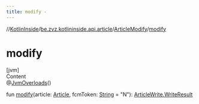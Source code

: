 ```yaml
---
title: modify -
---
```

//[KotlinInside](../../index.md)/[be.zvz.kotlininside.api.article](../index.md)/[ArticleModify](index.md)/[modify](modify.md)



# modify  
[jvm]  
Content  
@[JvmOverloads](https://kotlinlang.org/api/latest/jvm/stdlib/kotlin.jvm/-jvm-overloads/index.html)()  
  
fun [modify](modify.md)(article: [Article](../../be.zvz.kotlininside.api.type/-article/index.md), fcmToken: [String](https://kotlinlang.org/api/latest/jvm/stdlib/kotlin/-string/index.html) = "N"): [ArticleWrite.WriteResult](../-article-write/-write-result/index.md)  



